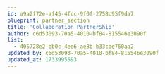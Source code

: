 ```yaml
---
id: a9a2f72e-af45-4fcc-9f0f-2758c95f9da7
blueprint: partner_section
title: 'Collaboration PartnerShip'
author: c6d53093-70a5-4010-bf84-815546e3090f
list:
  - 405728e2-bb0c-4ee6-ae8b-b33cbe760aa2
updated_by: c6d53093-70a5-4010-bf84-815546e3090f
updated_at: 1733995593
---
```

